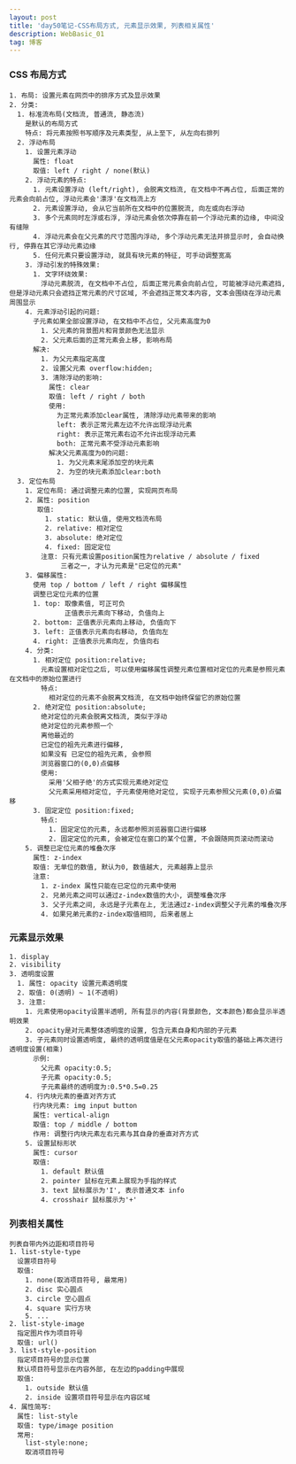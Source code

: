 ```yaml
---
layout: post
title: 'day50笔记-CSS布局方式, 元素显示效果, 列表相关属性'
description: WebBasic_01
tag: 博客
---      
```

### CSS 布局方式
    1. 布局: 设置元素在网页中的排序方式及显示效果
    2. 分类:
      1. 标准流布局(文档流, 普通流, 静态流)
        是默认的布局方式
        特点: 将元素按照书写顺序及元素类型, 从上至下, 从左向右排列
      2. 浮动布局
        1. 设置元素浮动
          属性: float
          取值: left / right / none(默认)
        2. 浮动元素的特点:
          1. 元素设置浮动 (left/right), 会脱离文档流, 在文档中不再占位, 后面正常的元素会向前占位, 浮动元素会'漂浮'在文档流上方
          2. 元素设置浮动, 会从它当前所在文档中的位置脱流, 向左或向右浮动
          3. 多个元素同时左浮或右浮, 浮动元素会依次停靠在前一个浮动元素的边缘, 中间没有缝隙
          4. 浮动元素会在父元素的尺寸范围内浮动, 多个浮动元素无法并排显示时, 会自动换行, 停靠在其它浮动元素边缘
          5. 任何元素只要设置浮动, 就具有块元素的特征, 可手动调整宽高
        3. 浮动引发的特殊效果:
          1. 文字环绕效果:
            浮动元素脱流, 在文档中不占位, 后面正常元素会向前占位, 可能被浮动元素遮挡, 但是浮动元素只会遮挡正常元素的尺寸区域, 不会遮挡正常文本内容, 文本会围绕在浮动元素周围显示
        4. 元素浮动引起的问题:
          子元素如果全部设置浮动, 在文档中不占位, 父元素高度为0
            1. 父元素的背景图片和背景颜色无法显示
            2. 父元素后面的正常元素会上移, 影响布局
          解决:
            1. 为父元素指定高度
            2. 设置父元素 overflow:hidden;
            3. 清除浮动的影响:
              属性: clear
              取值: left / right / both
              使用:
                为正常元素添加clear属性, 清除浮动元素带来的影响
                left: 表示正常元素左边不允许出现浮动元素
                right: 表示正常元素右边不允许出现浮动元素
                both: 正常元素不受浮动元素影响
              解决父元素高度为0的问题:
                1. 为父元素末尾添加空的块元素
                2. 为空的块元素添加clear:both
      3. 定位布局
        1. 定位布局: 通过调整元素的位置, 实现网页布局
        2. 属性: position
           取值:
             1. static: 默认值, 使用文档流布局
             2. relative: 相对定位
             3. absolute: 绝对定位
             4. fixed: 固定定位
            注意: 只有元素设置position属性为relative / absolute / fixed
                 三者之一, 才认为元素是"已定位的元素"
        3. 偏移属性:
          使用 top / bottom / left / right 偏移属性
          调整已定位元素的位置
          1. top: 取像素值, 可正可负
                  正值表示元素向下移动, 负值向上
          2. bottom: 正值表示元素向上移动, 负值向下
          3. left: 正值表示元素向右移动, 负值向左
          4. right: 正值表示元素向左, 负值向右
        4. 分类:
          1. 相对定位 position:relative;
            元素设置相对定位之后, 可以使用偏移属性调整元素位置相对定位的元素是参照元素在文档中的原始位置进行
            特点:
              相对定位的元素不会脱离文档流, 在文档中始终保留它的原始位置
          2. 绝对定位 position:absolute;
            绝对定位的元素会脱离文档流, 类似于浮动
            绝对定位的元素参照一个
            离他最近的
            已定位的祖先元素进行偏移,
            如果没有 已定位的祖先元素, 会参照
            浏览器窗口的(0,0)点偏移
            使用:
              采用'父相子绝'的方式实现元素绝对定位
              父元素采用相对定位, 子元素使用绝对定位, 实现子元素参照父元素(0,0)点偏移
          3. 固定定位 position:fixed;
            特点:
              1. 固定定位的元素, 永远都参照浏览器窗口进行偏移
              2. 固定定位的元素, 会被定位在窗口的某个位置, 不会跟随网页滚动而滚动
        5. 调整已定位元素的堆叠次序
          属性: z-index
          取值: 无单位的数值, 默认为0, 数值越大, 元素越靠上显示
          注意:
            1. z-index 属性只能在已定位的元素中使用
            2. 兄弟元素之间可以通过z-index数值的大小, 调整堆叠次序
            3. 父子元素之间, 永远是子元素在上, 无法通过z-index调整父子元素的堆叠次序
            4. 如果兄弟元素的z-index取值相同, 后来者居上

### 元素显示效果
    1. display
    2. visibility
    3. 透明度设置
      1. 属性: opacity 设置元素透明度
      2. 取值: 0(透明) ~ 1(不透明)
      3. 注意:
        1. 元素使用opacity设置半透明, 所有显示的内容(背景颜色, 文本颜色)都会显示半透明效果
        2. opacity是对元素整体透明度的设置, 包含元素自身和内部的子元素
        3. 子元素同时设置透明度, 最终的透明度值是在父元素opacity取值的基础上再次进行透明度设置(相乘)
          示例:
            父元素 opacity:0.5;
            子元素 opacity:0.5;
            子元素最终的透明度为:0.5*0.5=0.25
        4. 行内块元素的垂直对齐方式
          行内块元素: img input button
          属性: vertical-align
          取值: top / middle / bottom
          作用: 调整行内块元素左右元素与其自身的垂直对齐方式
        5. 设置鼠标形状
          属性: cursor
          取值:
            1. default 默认值
            2. pointer 鼠标在元素上展现为手指的样式
            3. text 鼠标展示为'I', 表示普通文本 info
            4. crosshair 鼠标展示为'+'

### 列表相关属性
    列表自带内外边距和项目符号
    1. list-style-type
      设置项目符号
      取值:
        1. none(取消项目符号, 最常用)
        2. disc 实心圆点
        3. circle 空心圆点
        4. square 实行方块
        5. ...
    2. list-style-image
      指定图片作为项目符号
      取值: url()
    3. list-style-position
      指定项目符号的显示位置
      默认项目符号显示在内容外部, 在左边的padding中展现
      取值:
        1. outside 默认值
        2. inside 设置项目符号显示在内容区域
    4. 属性简写:
      属性: list-style
      取值: type/image position
      常用:
        list-style:none;
        取消项目符号
